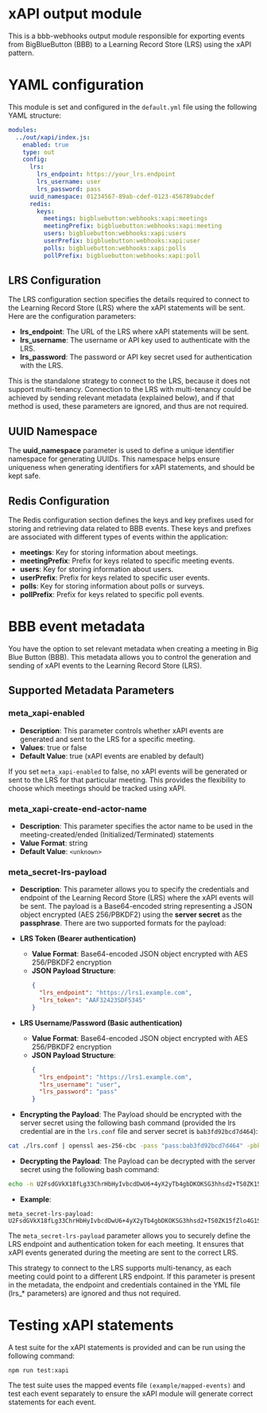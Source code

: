 # xAPI output module
This is a bbb-webhooks output module responsible for exporting events from BigBlueButton (BBB) to a Learning Record Store (LRS) using the xAPI pattern.

# YAML configuration
This module is set and configured in the `default.yml` file using the following YAML structure:

```yml
modules:
  ../out/xapi/index.js:
    enabled: true
    type: out
    config:
      lrs:
        lrs_endpoint: https://your_lrs.endpoint
        lrs_username: user
        lrs_password: pass
      uuid_namespace: 01234567-89ab-cdef-0123-456789abcdef
      redis:
        keys:
          meetings: bigbluebutton:webhooks:xapi:meetings
          meetingPrefix: bigbluebutton:webhooks:xapi:meeting
          users: bigbluebutton:webhooks:xapi:users
          userPrefix: bigbluebutton:webhooks:xapi:user
          polls: bigbluebutton:webhooks:xapi:polls
          pollPrefix: bigbluebutton:webhooks:xapi:poll
```
## LRS Configuration
The LRS configuration section specifies the details required to connect to the Learning Record Store (LRS) where the xAPI statements will be sent. Here are the configuration parameters:

- **lrs_endpoint**: The URL of the LRS where xAPI statements will be sent.
- **lrs_username**: The username or API key used to authenticate with the LRS.
- **lrs_password**: The password or API key secret used for authentication with the LRS.

This is the standalone strategy to connect to the LRS, because it does not support multi-tenancy. Connection to the LRS with multi-tenancy could be achieved by sending relevant metadata (explained below), and if that method is used, these parameters are ignored, and thus are not required.

## UUID Namespace
The **uuid_namespace** parameter is used to define a unique identifier namespace for generating UUIDs. This namespace helps ensure uniqueness when generating identifiers for xAPI statements, and should be kept safe.

## Redis Configuration
The Redis configuration section defines the keys and key prefixes used for storing and retrieving data related to BBB events. These keys and prefixes are associated with different types of events within the application:

- **meetings**: Key for storing information about meetings.
- **meetingPrefix**: Prefix for keys related to specific meeting events.
- **users**: Key for storing information about users.
- **userPrefix**: Prefix for keys related to specific user events.
- **polls**: Key for storing information about polls or surveys.
- **pollPrefix**: Prefix for keys related to specific poll events.

# BBB event metadata
You have the option to set relevant metadata when creating a meeting in Big Blue Button (BBB). This metadata allows you to control the generation and sending of xAPI events to the Learning Record Store (LRS).

## Supported Metadata Parameters
### meta_xapi-enabled
- **Description**: This parameter controls whether xAPI events are generated and sent to the LRS for a specific meeting.
- **Values**: true or false
- **Default Value**: true (xAPI events are enabled by default)

If you set `meta_xapi-enabled` to false, no xAPI events will be generated or sent to the LRS for that particular meeting. This provides the flexibility to choose which meetings should be tracked using xAPI.

### meta_xapi-create-end-actor-name
- **Description**: This parameter specifies the actor name to be used in the meeting-created/ended (Initialized/Terminated) statements
- **Value Format**: string
- **Default Value**: `<unknown>`

### meta_secret-lrs-payload
- **Description**: This parameter allows you to specify the credentials and endpoint of the Learning Record Store (LRS) where the xAPI events will be sent. The payload is a Base64-encoded string representing a JSON object encrypted (AES 256/PBKDF2) using the **server secret** as the **passphrase**.
There are two supported formats for the payload:

- **LRS Token (Bearer authentication)**
  - **Value Format**: Base64-encoded JSON object encrypted with AES 256/PBKDF2 encryption
  - **JSON Payload Structure**:
    ```json
    {
      "lrs_endpoint": "https://lrs1.example.com",
      "lrs_token": "AAF32423SDF5345"
    }
    ```
- **LRS Username/Password (Basic authentication)**
  - **Value Format**: Base64-encoded JSON object encrypted with AES 256/PBKDF2 encryption
  - **JSON Payload Structure**:
    ```json
    {
      "lrs_endpoint": "https://lrs1.example.com",
      "lrs_username": "user",
      "lrs_password": "pass"
    }
    ```

- **Encrypting the Payload**: The Payload should be encrypted with the server secret using the following bash command (provided the lrs credential are in the `lrs.conf` file and server secret is `bab3fd92bcd7d464`):
```bash
cat ./lrs.conf | openssl aes-256-cbc -pass "pass:bab3fd92bcd7d464" -pbkdf2 -a -A
```
- **Decrypting the Payload**: The Payload can be decrypted with the server secret using the following bash command:
```bash
echo -n U2FsdGVkX18fLg33ChrHbHyIvbcdDwU6+4yX2yTb4gbDKOKSG3hhsd2+TS0ZK15fZlo4G1SQqaxm1OGo1fIsoji82T4SD4y5p1G2g9E9gAKzZC2Z5R454rw7/xGvX7uYGd/fbJcZraMYmafX1Zg3qA== | openssl aes-256-cbc -d -pass "pass:bab3fd92bcd7d464" -pbkdf2 -a -A
``````
- **Example**:
```
meta_secret-lrs-payload: U2FsdGVkX18fLg33ChrHbHyIvbcdDwU6+4yX2yTb4gbDKOKSG3hhsd2+TS0ZK15fZlo4G1SQqaxm1OGo1fIsoji82T4SD4y5p1G2g9E9gAKzZC2Z5R454rw7/xGvX7uYGd/fbJcZraMYmafX1Zg3qA==
```

The `meta_secret-lrs-payload` parameter allows you to securely define the LRS endpoint and authentication token for each meeting. It ensures that xAPI events generated during the meeting are sent to the correct LRS.

This strategy to connect to the LRS supports multi-tenancy, as each meeting could point to a different LRS endpoint. If this parameter is present in the metadata, the endpoint and credentials contained in the YML file (lrs_* parameters) are ignored and thus not required.

# Testing xAPI statements
A test suite for the xAPI statements is provided and can be run using the following command:
```
npm run test:xapi
```

The test suite uses the mapped events file `(example/mapped-events)` and test each event separately to ensure the xAPI module will generate correct statements for each event.
